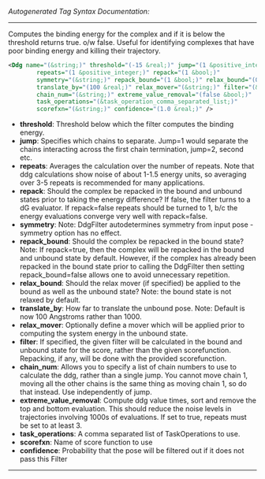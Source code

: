 <!-- THIS IS AN AUTOGENERATED FILE: Don't edit it directly, instead change the schema definition in the code itself. -->

_Autogenerated Tag Syntax Documentation:_

---
Computes the binding energy for the complex and if it is below the threshold returns true. o/w false. Useful for identifying complexes that have poor binding energy and killing their trajectory.

```xml
<Ddg name="(&string;)" threshold="(-15 &real;)" jump="(1 &positive_integer;)"
        repeats="(1 &positive_integer;)" repack="(1 &bool;)"
        symmetry="(&string;)" repack_bound="(1 &bool;)" relax_bound="(0 &bool;)"
        translate_by="(100 &real;)" relax_mover="(&string;)" filter="(&string;)"
        chain_num="(&string;)" extreme_value_removal="(false &bool;)"
        task_operations="(&task_operation_comma_separated_list;)"
        scorefxn="(&string;)" confidence="(1.0 &real;)" />
```

-   **threshold**: Threshold below which the filter computes the binding energy.
-   **jump**: Specifies which chains to separate. Jump=1 would separate the chains interacting across the first chain termination, jump=2, second etc.
-   **repeats**: Averages the calculation over the number of repeats. Note that ddg calculations show noise of about 1-1.5 energy units, so averaging over 3-5 repeats is recommended for many applications.
-   **repack**: Should the complex be repacked in the bound and unbound states prior to taking the energy difference? If false, the filter turns to a dG evaluator. If repack=false repeats should be turned to 1, b/c the energy evaluations converge very well with repack=false.
-   **symmetry**: Note: DdgFilter autodetermines symmetry from input pose - symmetry option has no effect.
-   **repack_bound**: Should the complex be repacked in the bound state? Note: If repack=true, then the complex will be repacked in the bound and unbound state by default. However, if the complex has already been repacked in the bound state prior to calling the DdgFilter then setting repack_bound=false allows one to avoid unnecessary repetition.
-   **relax_bound**: Should the relax mover (if specified) be applied to the bound as well as the unbound state? Note: the bound state is not relaxed by default.
-   **translate_by**: How far to translate the unbound pose. Note: Default is now 100 Angstroms rather than 1000.
-   **relax_mover**: Optionally define a mover which will be applied prior to computing the system energy in the unbound state.
-   **filter**: If specified, the given filter will be calculated in the bound and unbound state for the score, rather than the given scorefunction. Repacking, if any, will be done with the provided scorefunction.
-   **chain_num**: Allows you to specify a list of chain numbers to use to calculate the ddg, rather than a single jump. You cannot move chain 1, moving all the other chains is the same thing as moving chain 1, so do that instead. Use independently of jump.
-   **extreme_value_removal**: Compute ddg value times, sort and remove the top and bottom evaluation. This should reduce the noise levels in trajectories involving 1000s of evaluations. If set to true, repeats must be set to at least 3.
-   **task_operations**: A comma separated list of TaskOperations to use.
-   **scorefxn**: Name of score function to use
-   **confidence**: Probability that the pose will be filtered out if it does not pass this Filter

---
